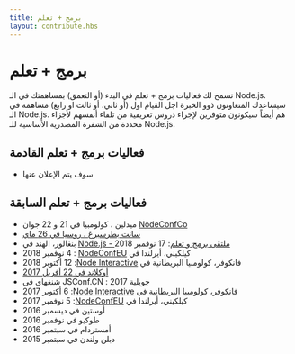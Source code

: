 ```yaml
---
title: برمج + تعلم
layout: contribute.hbs
---
```


# برمج + تعلم

تسمح لك فعاليات برمج + تعلم في البدء (أو التعمق) بمساهمتك في الـ Node.js. سيساعدك المتعاونون ذوو الخبرة اجل القيام اول (أو ثاني، أو ثالث او رابع) مساهمة في الـ Node.js. هم أيضاً سيكونون متوفرين لإجراء دروس تعريفية من تلقاء أنفسهم لأجزاء محددة من الشفرة المصدرية الأساسية للـ Node.js.

## فعاليات برمج + تعلم القادمة

* سوف يتم الإعلان عنها

## فعاليات برمج + تعلم السابقة

* ميدلين ، كولومبيا في 21 و 22 جوان [NodeConfCo](https://colombia.nodeconf.com/)
* [سانت بطرسبرغ ، روسيا في 26 ماي](https://medium.com/piterjs/code-learn-ce20d330530f)
* بنغالور، الهند في [Node.js - ملتقى برمج و تعلم](https://www.meetup.com/Polyglot-Languages-Runtimes-Java-JVM-nodejs-Swift/events/256057028/): 17 نوفمبر 2018
* كيلكيني، أيرلندا في [<span dir="rtl">NodeConfEU</span>](https://www.nodeconf.eu/) : 4 نوفمبر 2018
* فانكوفر، كولومبيا البريطانية في [<span dir="rtl">Node Interactive</span>](https://events.linuxfoundation.org/events/node-js-interactive-2018/): 12 أكتوبر 2018
* [أوكلاند في 22 أفريل 2017](https://medium.com/the-node-js-collection/code-learn-learn-how-to-contribute-to-node-js-core-8a2dbdf9be45)
* شنغهاي في JSConf.CN : جويلية 2017
* فانكوفر، كولومبيا البريطانية في [<span dir="rtl">Node Interactive</span>](http://events.linuxfoundation.org/events/node-interactive): 6 أكتوبر 2017
* كيلكيني، أيرلندا في [<span dir="rtl">NodeConfEU</span>](https://www.nodeconf.eu/): 5 نوفمبر 2017
* أوستين في ديسمبر 2016
* طوكيو في نوفمبر 2016
* أمستردام في سبتمبر 2016
* دبلن ولندن في سبتمبر 2015
